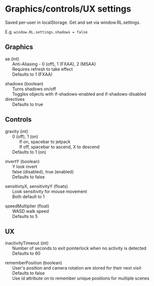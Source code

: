 # Graphics/controls/UX settings
Saved per-user in localStorage. Get and set via window.RL.settings.

E.g. `window.RL.settings.shadows = false`

## Graphics
aa (int)<br>
&nbsp;&nbsp;&nbsp;&nbsp;&nbsp;&nbsp;Anti-Aliasing - 0 (off), 1 (FXAA), 2 (MSAA)<br>
&nbsp;&nbsp;&nbsp;&nbsp;&nbsp;&nbsp;Requires refresh to take effect<br>
&nbsp;&nbsp;&nbsp;&nbsp;&nbsp;&nbsp;Defaults to 1 (FXAA)

shadows (boolean)<br>
&nbsp;&nbsp;&nbsp;&nbsp;&nbsp;&nbsp;Turns shadows on/off<br>
&nbsp;&nbsp;&nbsp;&nbsp;&nbsp;&nbsp;Toggles objects with if-shadows-enabled and if-shadows-disabled directives<br>
&nbsp;&nbsp;&nbsp;&nbsp;&nbsp;&nbsp;Defaults to true

## Controls
gravity (int)<br>
&nbsp;&nbsp;&nbsp;&nbsp;&nbsp;&nbsp;0 (off), 1 (on)<br>
&nbsp;&nbsp;&nbsp;&nbsp;&nbsp;&nbsp;&nbsp;&nbsp;&nbsp;&nbsp;&nbsp;&nbsp;If on, spacebar to jetpack<br>
&nbsp;&nbsp;&nbsp;&nbsp;&nbsp;&nbsp;&nbsp;&nbsp;&nbsp;&nbsp;&nbsp;&nbsp;If off, spacebar to ascend, X to descend<br>
&nbsp;&nbsp;&nbsp;&nbsp;&nbsp;&nbsp;Defaults to 1 (on)

invertY (boolean)<br>
&nbsp;&nbsp;&nbsp;&nbsp;&nbsp;&nbsp;Y look invert<br>
&nbsp;&nbsp;&nbsp;&nbsp;&nbsp;&nbsp;false (disabled), true (enabled)<br>
&nbsp;&nbsp;&nbsp;&nbsp;&nbsp;&nbsp;Defaults to false

sensitivtyX, sensitivityY (floats)<br>
&nbsp;&nbsp;&nbsp;&nbsp;&nbsp;&nbsp;Look sensitivity for mouse movement<br>
&nbsp;&nbsp;&nbsp;&nbsp;&nbsp;&nbsp;Both default to 1

speedMultiplier (float)<br>
&nbsp;&nbsp;&nbsp;&nbsp;&nbsp;&nbsp;WASD walk speed<br>
&nbsp;&nbsp;&nbsp;&nbsp;&nbsp;&nbsp;Defaults to 5
## UX
inactivityTimeout (int)<br>
&nbsp;&nbsp;&nbsp;&nbsp;&nbsp;&nbsp;Number of seconds to exit pointerlock when no activity is detected<br>
&nbsp;&nbsp;&nbsp;&nbsp;&nbsp;&nbsp;Defaults to 60

rememberPosition (boolean)<br>
&nbsp;&nbsp;&nbsp;&nbsp;&nbsp;&nbsp;User's position and camera rotation are stored for their next visit<br>
&nbsp;&nbsp;&nbsp;&nbsp;&nbsp;&nbsp;Defaults to false<br>
&nbsp;&nbsp;&nbsp;&nbsp;&nbsp;&nbsp;Use id attribute on <rl-scene> to remember unique positions for multiple scenes
